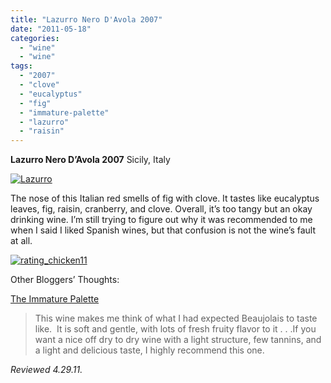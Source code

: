 ```yaml
---
title: "Lazurro Nero D'Avola 2007"
date: "2011-05-18"
categories: 
  - "wine"
  - "wine"
tags: 
  - "2007"
  - "clove"
  - "eucalyptus"
  - "fig"
  - "immature-palette"
  - "lazurro"
  - "raisin"
---
```


**Lazurro Nero D’Avola 2007** Sicily, Italy

[![](http://s3.amazonaws.com/thegourmez-wpmedia/2011/05/Lazurro.jpg "Lazurro")](http://s3.amazonaws.com/thegourmez-wpmedia/2011/05/Lazurro.jpg)

The nose of this Italian red smells of fig with clove. It tastes like eucalyptus leaves, fig, raisin, cranberry, and clove. Overall, it’s too tangy but an okay drinking wine. I’m still trying to figure out why it was recommended to me when I said I liked Spanish wines, but that confusion is not the wine’s fault at all.

[![](http://s3.amazonaws.com/thegourmez-wpmedia/2009/02/rating_chicken11.gif "rating_chicken11")](http://s3.amazonaws.com/thegourmez-wpmedia/2009/02/rating_chicken11.gif)

Other Bloggers’ Thoughts:

[The Immature Palette](http://theimmaturepalate.blogspot.com/2011/02/lazurro-2007-nero-davola-di-sicilia.html)

> This wine makes me think of what I had expected Beaujolais to taste like.  It is soft and gentle, with lots of fresh fruity flavor to it . . .If you want a nice off dry to dry wine with a light structure, few tannins, and a light and delicious taste, I highly recommend this one.

_Reviewed 4.29.11._
